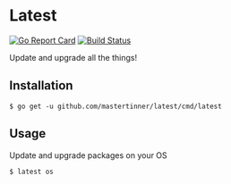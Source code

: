 # Latest

[![Go Report Card](https://goreportcard.com/badge/github.com/mastertinner/s3manager?style=flat-square)](https://goreportcard.com/report/github.com/mastertinner/s3manager)
[![Build Status](https://img.shields.io/endpoint.svg?url=https%3A%2F%2Factions-badge.atrox.dev%2Fmastertinner%2Flatest%2Fbadge&style=flat-square)](https://github.com/mastertinner/latest/actions)

Update and upgrade all the things!

## Installation

```shell
$ go get -u github.com/mastertinner/latest/cmd/latest
```

## Usage

Update and upgrade packages on your OS

```shell
$ latest os
```
